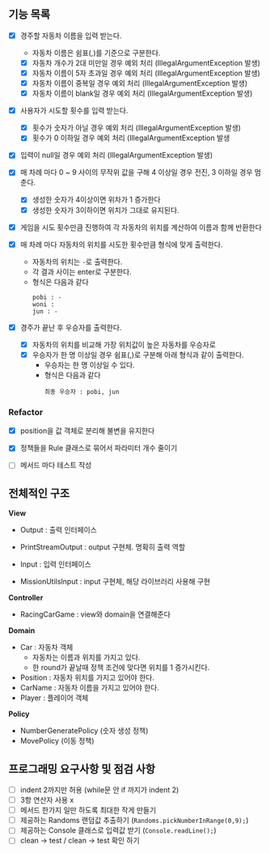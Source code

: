 
## 기능 목록
- [x] 경주할 자동차 이름을 입력 받는다.
  -  자동차 이름은 쉼표(,)를 기준으로 구분한다.
  - [x] 자동차 개수가 2대 미만일 경우 예외 처리 (IllegalArgumentException 발생)
  - [x] 자동차 이름이 5자 초과일 경우 예외 처리 (IllegalArgumentException 발생)
  - [x] 자동차 이름이 중복일 경우 예외 처리 (IllegalArgumentException 발생)
  - [x] 자동차 이름이 blank일 경우 예외 처리 (IllegalArgumentException 발생)

- [x] 사용자가 시도할 횟수를 입력 받는다.
  - [x] 횟수가 숫자가 아닐 경우 예외 처리 (IllegalArgumentException 발생)
  - [x] 횟수가 0 이하일 경우 예외 처리 (IllegalArgumentException 발생

- [x] 입력이 null일 경우 예외 처리 (IllegalArgumentException 발생)

- [x] 매 차례 마다 0 ~ 9 사이의 무작위 값을 구해 4 이상일 경우 전진, 3 이하일 경우 멈춘다.
  - [x] 생성한 숫자가 4이상이면 위차가 1 증가한다
  - [x] 생성한 숫자가 3이하이면 위치가 그대로 유지된다.

- [x] 게임을 시도 횟수만큼 진행하여 각 자동차의 위치를 계산하여 이름과 함께 반환한다

- [x] 매 차례 마다 자동차의 위치를 시도한 횟수만큼 형식에 맞게 출력한다.
  - 자동차의 위치는 `-`로 출력한다.
  - 각 결과 사이는 enter로 구분한다.
  - 형식은 다음과 같다
    ```text
    pobi : -
    woni :
    jun : -
    ```

- [x] 경주가 끝난 후 우승자를 출력한다.
  - [x] 자동차의 위치를 비교해 가장 위치값이 높은 자동차를 우승자로 
  - [x] 우승자가 한 명 이상일 경우 쉼표(,)로 구분해 아래 형식과 같이 출력한다.
    - 우승자는 한 명 이상일 수 있다.
    - 형식은 다음과 같다
      ```text
      최종 우승자 : pobi, jun
      ```
### Refactor
- [x] position을 값 객체로 분리해 불변을 유지한다
- [x] 정책들을 Rule 클래스로 묶어서 파라미터 개수 줄이기
- [ ] 메서드 마다 테스트 작성


## 전체적인 구조
**View**
- Output : 출력 인터페이스
- PrintStreamOutput : output 구현체. 명확히 출력 역할

- Input : 입력 인터페이스
- MissionUtilsInput : input 구현체, 해당 라이브러리 사용해 구현

**Controller**
- RacingCarGame : view와 domain을 연결해준다

**Domain**
- Car : 자동차 객체
  - 자동차는 이름과 위치를 가지고 있다.
  - 한 round가 끝날때 정책 조건에 맞다면 위치를 1 증가시킨다.
- Position : 자동차 위치를 가지고 있어야 한다.
- CarName : 자동차 이름을 가지고 있어야 한다.
- Player : 플레이어 객체 

**Policy**
- NumberGeneratePolicy (숫자 생성 정책)
- MovePolicy (이동 정책)

## 프로그래밍 요구사항 및 점검 사항
- [ ] indent 2까지만 허용 (while문 안 if 까지가 indent 2)
- [ ] 3항 연산자 사용 x
- [ ] 메서드 한가지 일만 하도록 최대한 작게 만들기
- [ ] 제공하는 Randoms 랜덤값 추출하기 (`Randoms.pickNumberInRange(0,9);`)
- [ ] 제공하는 Console 클래스로 입력값 받기 (`Console.readLine();`)
- [ ] clean -> test / clean -> test 확인 하기
